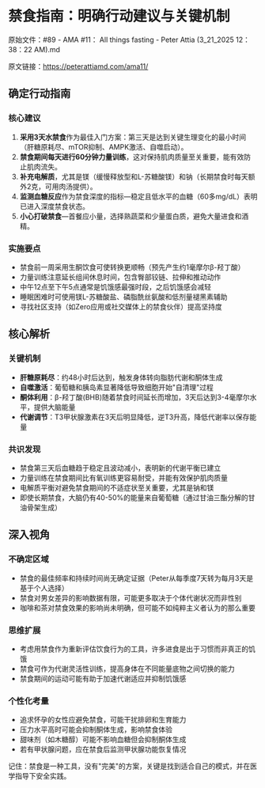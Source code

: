 # 禁食指南：明确行动建议与关键机制

原始文件：#89 - AMA #11： All things fasting - Peter Attia (3_21_2025 12：38：22 AM).md

原文链接：https://peterattiamd.com/ama11/

## 确定行动指南

### 核心建议
1. **采用3天水禁食**作为最佳入门方案：第三天是达到关键生理变化的最小时间（肝糖原耗尽、mTOR抑制、AMPK激活、自噬启动）。
2. **禁食期间每天进行60分钟力量训练**，这对保持肌肉质量至关重要，能有效防止肌肉流失。
3. **补充电解质**，尤其是镁（缓慢释放型和L-苏糖酸镁）和钠（长期禁食时每天额外2克，可用肉汤提供）。
4. **监测血糖反应**作为禁食深度的指标—稳定且低水平的血糖（60多mg/dL）表明已进入深度禁食状态。
5. **小心打破禁食**—首餐应小量，选择熟蔬菜和少量蛋白质，避免大量进食和酒精。

### 实施要点
- 禁食前一周采用生酮饮食可使转换更顺畅（预先产生约1毫摩尔β-羟丁酸）
- 力量训练注意延长组间休息时间，包含臀部铰链、拉伸和推动动作
- 中午12点至下午5点通常是饥饿感最强时段，之后饥饿感会减轻
- 睡眠困难时可使用镁L-苏糖酸盐、磷脂酰丝氨酸和低剂量褪黑素辅助
- 寻找社区支持（如Zero应用或社交媒体上的禁食伙伴）提高坚持度

## 核心解析

### 关键机制
- **肝糖原耗尽**：约48小时后达到，触发身体转向脂肪代谢和酮体生成
- **自噬激活**：葡萄糖和胰岛素显著降低导致细胞开始"自清理"过程
- **酮体利用**：β-羟丁酸(BHB)随着禁食时间延长而增加，3天后达到3-4毫摩尔水平，提供大脑能量
- **代谢调节**：T3甲状腺激素在3天后明显降低，逆T3升高，降低代谢率以保存能量

### 共识发现
- 禁食第三天后血糖趋于稳定且波动减小，表明新的代谢平衡已建立
- 力量训练在禁食期间比有氧训练更容易耐受，并能有效保护肌肉质量
- 电解质平衡对避免禁食期间的不适症状至关重要，尤其是钠和镁
- 即使长期禁食，大脑仍有40-50%的能量来自葡萄糖（通过甘油三酯分解的甘油骨架生成）

## 深入视角

### 不确定区域
- 禁食的最佳频率和持续时间尚无确定证据（Peter从每季度7天转为每月3天是基于个人选择）
- 禁食对男女差异的影响数据有限，可能更多取决于个体代谢状况而非性别
- 咖啡和茶对禁食效果的影响尚未明确，但可能不如纯粹主义者认为的那么重要

### 思维扩展
- 考虑用禁食作为重新评估饮食行为的工具，许多进食是出于习惯而非真正的饥饿
- 禁食可作为代谢灵活性训练，提高身体在不同能量底物之间切换的能力
- 禁食期间的运动可能有助于加速代谢适应并抑制饥饿感

### 个性化考量
- 追求怀孕的女性应避免禁食，可能干扰排卵和生育能力
- 压力水平高时可能会抑制酮体生成，影响禁食体验
- 甜味剂（如木糖醇）可能不影响血糖但会抑制酮体生成
- 若有甲状腺问题，应在禁食后监测甲状腺功能恢复情况

记住：禁食是一种工具，没有"完美"的方案，关键是找到适合自己的模式，并在医学指导下安全实践。